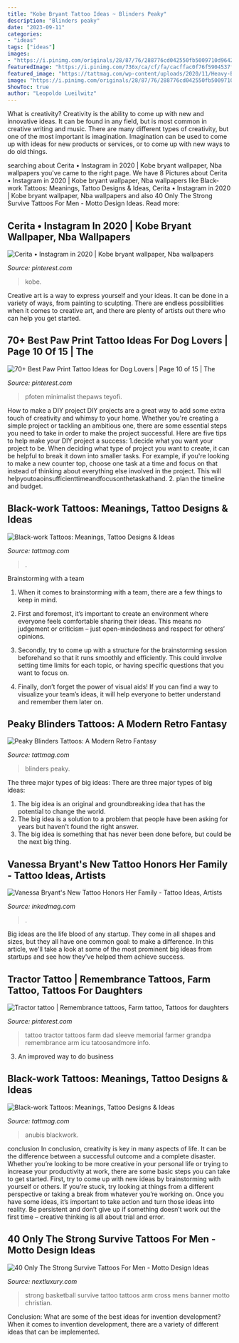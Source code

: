 ```yaml
---
title: "Kobe Bryant Tattoo Ideas ~ Blinders Peaky"
description: "Blinders peaky"
date: "2023-09-11"
categories:
- "ideas"
tags: ["ideas"]
images:
- "https://i.pinimg.com/originals/28/87/76/288776cd042550fb5009710d9642f1be.png"
featuredImage: "https://i.pinimg.com/736x/ca/cf/fa/cacffac0f76f5904537f8d3b3f611b00.jpg"
featured_image: "https://tattmag.com/wp-content/uploads/2020/11/Heavy-Black-work-Tattoo-5.jpg"
image: "https://i.pinimg.com/originals/28/87/76/288776cd042550fb5009710d9642f1be.png"
ShowToc: true
author: "Leopoldo Lueilwitz"
---
```



What is creativity?
Creativity is the ability to come up with new and innovative ideas. It can be found in any field, but is most common in creative writing and music. There are many different types of creativity, but one of the most important is imagination. Imagination can be used to come up with ideas for new products or services, or to come up with new ways to do old things.

	

		
searching about Cerita • Instagram in 2020 | Kobe bryant wallpaper, Nba wallpapers you've came to the right page. We have 8 Pictures about Cerita • Instagram in 2020 | Kobe bryant wallpaper, Nba wallpapers like Black-work Tattoos: Meanings, Tattoo Designs &amp; Ideas, Cerita • Instagram in 2020 | Kobe bryant wallpaper, Nba wallpapers and also 40 Only The Strong Survive Tattoos For Men - Motto Design Ideas. Read more:
		
    
## Cerita • Instagram In 2020 | Kobe Bryant Wallpaper, Nba Wallpapers

<img loading=lazy src="https://i.pinimg.com/736x/ca/cf/fa/cacffac0f76f5904537f8d3b3f611b00.jpg" onerror="this.onerror=null;this.src='https://tse4.mm.bing.net/th?id=OIP.edAlIYcQKmuUR_zcXrPVTgHaNK&amp;pid=15.1';" alt="Cerita • Instagram in 2020 | Kobe bryant wallpaper, Nba wallpapers">

_Source: pinterest.com_

>kobe. 

	

Creative art is a way to express yourself and your ideas. It can be done in a variety of ways, from painting to sculpting. There are endless possibilities when it comes to creative art, and there are plenty of artists out there who can help you get started.

    
## 70+ Best Paw Print Tattoo Ideas For Dog Lovers | Page 10 Of 15 | The

<img loading=lazy src="https://i.pinimg.com/736x/43/c5/ec/43c5ec3aa9c0a7d4eb6feb8548869336.jpg" onerror="this.onerror=null;this.src='https://tse3.mm.bing.net/th?id=OIP.siEby6RXiSk_31UXNgHc0QHaIZ&amp;pid=15.1';" alt="70+ Best Paw Print Tattoo Ideas for Dog Lovers | Page 10 of 15 | The">

_Source: pinterest.com_

>pfoten minimalist thepaws teyofi. 

	

How to make a DIY project
DIY projects are a great way to add some extra touch of creativity and whimsy to your home. Whether you're creating a simple project or tackling an ambitious one, there are some essential steps you need to take in order to make the project successful. Here are five tips to help make your DIY project a success: 
1.decide what you want your project to be. When deciding what type of project you want to create, it can be helpful to break it down into smaller tasks. For example, if you're looking to make a new counter top, choose one task at a time and focus on that instead of thinking about everything else involved in the project. This will helpyoutoaoinsufficienttimeandfocusonthetaskathand. 
2. plan the timeline and budget.

    
## Black-work Tattoos: Meanings, Tattoo Designs &amp; Ideas

<img loading=lazy src="https://tattmag.com/wp-content/uploads/2020/11/Heavy-Black-work-Tattoo-5.jpg" onerror="this.onerror=null;this.src='https://tse2.mm.bing.net/th?id=OIP.39_7vn4vZgQuPLTQaYmZRgHaHD&amp;pid=15.1';" alt="Black-work Tattoos: Meanings, Tattoo Designs &amp; Ideas">

_Source: tattmag.com_

>. 

	

Brainstorming with a team
1. When it comes to brainstorming with a team, there are a few things to keep in mind.
2. First and foremost, it’s important to create an environment where everyone feels comfortable sharing their ideas. This means no judgement or criticism – just open-mindedness and respect for others’ opinions.

3. Secondly, try to come up with a structure for the brainstorming session beforehand so that it runs smoothly and efficiently. This could involve setting time limits for each topic, or having specific questions that you want to focus on.

4. Finally, don’t forget the power of visual aids! If you can find a way to visualize your team’s ideas, it will help everyone to better understand and remember them later on.

    
## Peaky Blinders Tattoos: A Modern Retro Fantasy

<img loading=lazy src="https://tattmag.com/wp-content/uploads/2020/03/peaky-blinders-tattoo-89.jpg" onerror="this.onerror=null;this.src='https://tse1.mm.bing.net/th?id=OIP.1vMz6rcbYbPT1ykDel6f7wHaJH&amp;pid=15.1';" alt="Peaky Blinders Tattoos: A Modern Retro Fantasy">

_Source: tattmag.com_

>blinders peaky. 

	

The three major types of big ideas:
There are three major types of big ideas: 
1. The big idea is an original and groundbreaking idea that has the potential to change the world. 
2. The big idea is a solution to a problem that people have been asking for years but haven't found the right answer. 
3. The big idea is something that has never been done before, but could be the next big thing.

    
## Vanessa Bryant&#039;s New Tattoo Honors Her Family - Tattoo Ideas, Artists

<img loading=lazy src="https://www.inkedmag.com/.image/t_share/MTc2MDk2MTc5NDc2NTA2NTAz/new-project.png" onerror="this.onerror=null;this.src='https://tse1.mm.bing.net/th?id=OIP.7zI_49fYYR6jjcXOIIwVHQHaD4&amp;pid=15.1';" alt="Vanessa Bryant&#039;s New Tattoo Honors Her Family - Tattoo Ideas, Artists">

_Source: inkedmag.com_

>. 

	

Big ideas are the life blood of any startup. They come in all shapes and sizes, but they all have one common goal: to make a difference. In this article, we'll take a look at some of the most prominent big ideas from startups and see how they've helped them achieve success.

    
## Tractor Tattoo | Remembrance Tattoos, Farm Tattoo, Tattoos For Daughters

<img loading=lazy src="https://i.pinimg.com/originals/28/87/76/288776cd042550fb5009710d9642f1be.png" onerror="this.onerror=null;this.src='https://tse4.mm.bing.net/th?id=OIP.YnIcEiokEW3563yE12iYaAHaNL&amp;pid=15.1';" alt="Tractor tattoo | Remembrance tattoos, Farm tattoo, Tattoos for daughters">

_Source: pinterest.com_

>tattoo tractor tattoos farm dad sleeve memorial farmer grandpa remembrance arm icu tatoosandmore info. 

	

3. An improved way to do business

    
## Black-work Tattoos: Meanings, Tattoo Designs &amp; Ideas

<img loading=lazy src="https://tattmag.com/wp-content/uploads/2020/10/Blackwork-Anubis-Tattoo.jpg" onerror="this.onerror=null;this.src='https://tse4.mm.bing.net/th?id=OIP.UIkl3EBG7YTsZvh4qoc3kwHaOV&amp;pid=15.1';" alt="Black-work Tattoos: Meanings, Tattoo Designs &amp; Ideas">

_Source: tattmag.com_

>anubis blackwork. 

	

conclusion
In conclusion, creativity is key in many aspects of life. It can be the difference between a successful outcome and a complete disaster. Whether you’re looking to be more creative in your personal life or trying to increase your productivity at work, there are some basic steps you can take to get started.
First, try to come up with new ideas by brainstorming with yourself or others. If you’re stuck, try looking at things from a different perspective or taking a break from whatever you’re working on. Once you have some ideas, it’s important to take action and turn those ideas into reality. Be persistent and don’t give up if something doesn’t work out the first time – creative thinking is all about trial and error.

    
## 40 Only The Strong Survive Tattoos For Men - Motto Design Ideas

<img loading=lazy src="http://nextluxury.com/wp-content/uploads/banner-with-cross-and-basketball-mens-only-the-strong-survive-arm-tattoo.jpg" onerror="this.onerror=null;this.src='https://tse1.mm.bing.net/th?id=OIP.icJ1dlbuyAJA6RrNPrQaJAHaHd&amp;pid=15.1';" alt="40 Only The Strong Survive Tattoos For Men - Motto Design Ideas">

_Source: nextluxury.com_

>strong basketball survive tattoo tattoos arm cross mens banner motto christian. 

	

Conclusion: What are some of the best ideas for invention development?
When it comes to invention development, there are a variety of different ideas that can be implemented.

